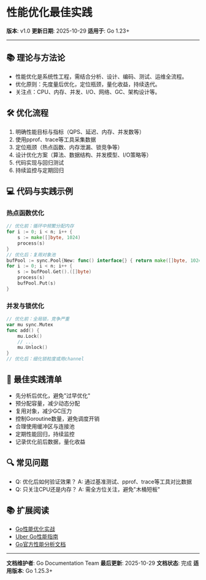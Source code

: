 # 性能优化最佳实践

**版本**: v1.0
**更新日期**: 2025-10-29
**适用于**: Go 1.23+

---

## 📚 **理论与方法论**

- 性能优化是系统性工程，需结合分析、设计、编码、测试、运维全流程。
- 优化原则：先度量后优化，定位瓶颈，量化收益，持续迭代。
- 关注点：CPU、内存、并发、I/O、网络、GC、架构设计等。

## 🛠️ **优化流程**

1. 明确性能目标与指标（QPS、延迟、内存、并发数等）
2. 使用pprof、trace等工具采集数据
3. 定位瓶颈（热点函数、内存泄漏、锁竞争等）
4. 设计优化方案（算法、数据结构、并发模型、I/O策略等）
5. 代码实现与回归测试
6. 持续监控与定期回归

## 💻 **代码与实践示例**

### **热点函数优化**

```go
// 优化前：循环中频繁分配内存
for i := 0; i < n; i++ {
    s := make([]byte, 1024)
    process(s)
}
// 优化后：复用对象池
bufPool := sync.Pool{New: func() interface{} { return make([]byte, 1024) }}
for i := 0; i < n; i++ {
    s := bufPool.Get().([]byte)
    process(s)
    bufPool.Put(s)
}
```

### **并发与锁优化**

```go
// 优化前：全局锁，竞争严重
var mu sync.Mutex
func add() {
    mu.Lock()
    // ...
    mu.Unlock()
}
// 优化后：细化锁粒度或用channel
```

## 🎯 **最佳实践清单**

- 先分析后优化，避免"过早优化"
- 预分配容量，减少动态分配
- 复用对象，减少GC压力
- 控制Goroutine数量，避免调度开销
- 合理使用缓冲区与连接池
- 定期性能回归，持续监控
- 记录优化前后数据，量化收益

## 🔍 **常见问题**

- Q: 优化后如何验证效果？
  A: 通过基准测试、pprof、trace等工具对比数据
- Q: 只关注CPU还是内存？
  A: 需全方位关注，避免"木桶短板"

## 📚 **扩展阅读**

- [Go性能优化实战](https://geektutu.com/post/hpg-golang-optimize.html)
- [Uber Go性能指南](https://github.com/uber-go/guide/blob/master/style.md#performance)
- [Go官方性能分析文档](https://golang.org/pkg/runtime/pprof/)

---

**文档维护者**: Go Documentation Team
**最后更新**: 2025-10-29
**文档状态**: 完成
**适用版本**: Go 1.25.3+
